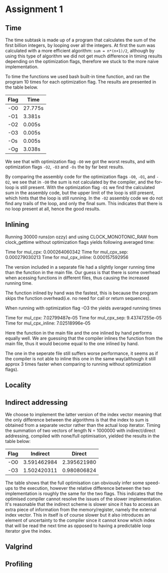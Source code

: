 # Assignment 1

## Time
The time subtask is made up of a program that calculates the sum of the first billion integers, by looping over all the integers. At first the sum was calculated with a more efficient algorithm: `sum = n*(n+1)/2`, although by using this type of algorithm we did not get much difference in timing results depending on the optimization flags, therefore we stuck to the more naive implementation.

To time the functions we used bash built-in time function, and ran the program 10 times for each optimization flag. The results are presented in the table below.

| Flag    | Time    |
| ------- | ------- |
| -O0     | 27.775s |
| -O1     | 3.381s  |
| -O2     | 0.005s  |
| -O3     | 0.005s  |
| -Os     | 0.005s  |
| -Og     | 3.038s  |

We see that with optimization flag `-O0` we got the worst results, and with optimization flags `-O2`, `-O3` and `-Os` the by far best results. 

By comparing the assembly code for the optimization flags `-O0`, `-O1`, and `-O2`, we see that in `-O0` the sum is not calculated by the compiler, and the for-loop is still present. With the optimization flag `-O1` we find the calculated sum in the assembly code, but the upper limit of the loop is still present, which hints that the loop is still running. In the `-O2` assembly code we do not find any trails of the loop, and only the final sum. This indicates that there is no loop present at all, hence the good results.

## Inlining

Running 30000 runs(on ozzy) and using CLOCK\_MONOTONIC\_RAW from clock\_gettime without
optimization flags yields following averaged time:

Time for mul\_cpx:
 0.000264060342
Time for mul\_cpx\_sep:
 0.000279030213
Time for mul\_cpx\_inline:
 0.000157592956

The version included in a separate file had a slightly longer running time than the
function in the main file. Our guess is that there is some overhead when acessing
functions in different files, thus causing the increased running time.

The function inlined by hand was the fastest, this is because
the program skips the function overhead(i.e. no need for call or return sequences).

When running with optimization flag -O3 the yields averaged running times

Time for mul\_cpx:
 7.02799487e-05
Time for mul\_cpx\_sep:
 9.43747255e-05
Time for mul\_cpx\_inline:
 7.02518996e-05

Here the function in the main file and the one inlined by hand performs equally well.
We are guessing that the compiler inlines the function from the main file, thus
it would become equal to the one inlined by hand.

The one in the seperate file still suffers worse performance, it seems as if the compiler
is not able to inline this one in the same way(although it still approx 3 times faster
when comparing to running without optimization flags).

## Locality

## Indirect addressing
We choose to implement the latter version of the index vector meaning that the only difference between the algorithms is that the index to sum is obtained from a separate vector rather than the actual loop iterator.
Timing the summation of two vectors of length N = 1000000 with indirect/direct addressing, compiled with none/full optimisation, yielded the results in the table below:

| Flag	| Indirect	| Direct 	|
| ----- | ------------- | ------------- |
| -O0   | 3.591462984 	| 2.395621980	|
| -O3   | 1.502420311 	| 0.980806824	|

The table shows that the full optimisation can obviously infer some speed-ups to the execution, however the relative difference between the two implementation is roughly the same for the two flags. This indicates that the optimised compiler cannot resolve the issues of the slower implementation. It's reasonable that the indirect scheme is slower since it has to access an extra piece of information from the memory/register, namely the external index vector. This in itself is of course slower but it also introduces an element of uncertainty to the compiler since it cannot know which index that will be read the next time as opposed to having a predictable loop iterator give the index. 

## Valgrind

## Profiling


